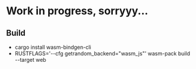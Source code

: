 # Work in progress, sorryyy...
## Build
- cargo install wasm-bindgen-cli
- RUSTFLAGS='--cfg getrandom_backend="wasm_js"' wasm-pack build --target web